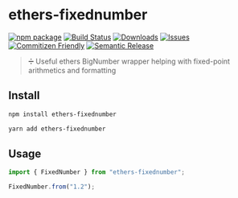 # ethers-fixednumber

[![npm package][npm-img]][npm-url]
[![Build Status][build-img]][build-url]
[![Downloads][downloads-img]][downloads-url]
[![Issues][issues-img]][issues-url]
[![Commitizen Friendly][commitizen-img]][commitizen-url]
[![Semantic Release][semantic-release-img]][semantic-release-url]

> ➗ Useful ethers BigNumber wrapper helping with fixed-point arithmetics and formatting

## Install

```bash
npm install ethers-fixednumber
```

```bash
yarn add ethers-fixednumber
```

## Usage

```typescript
import { FixedNumber } from "ethers-fixednumber";

FixedNumber.from("1.2");
```

[build-img]: https://github.com/Rubilmax/ethers-fixednumber/actions/workflows/release.yml/badge.svg
[build-url]: https://github.com/Rubilmax/ethers-fixednumber/actions/workflows/release.yml
[downloads-img]: https://img.shields.io/npm/dt/ethers-fixednumber
[downloads-url]: https://www.npmtrends.com/ethers-fixednumber
[npm-img]: https://img.shields.io/npm/v/ethers-fixednumber
[npm-url]: https://www.npmjs.com/package/ethers-fixednumber
[issues-img]: https://img.shields.io/github/issues/Rubilmax/ethers-fixednumber
[issues-url]: https://github.com/Rubilmax/ethers-fixednumber/issues
[semantic-release-img]: https://img.shields.io/badge/%20%20%F0%9F%93%A6%F0%9F%9A%80-semantic--release-e10079.svg
[semantic-release-url]: https://github.com/semantic-release/semantic-release
[commitizen-img]: https://img.shields.io/badge/commitizen-friendly-brightgreen.svg
[commitizen-url]: http://commitizen.github.io/cz-cli/

